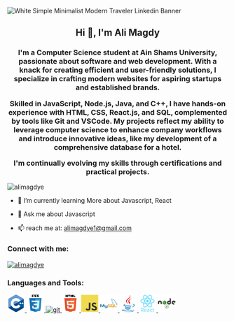 ![White Simple Minimalist Modern Traveler Linkedin Banner](https://github.com/user-attachments/assets/be3629ba-45fa-42a8-9da6-73cb01bd9210)

<h2 align="center">Hi 👋, I'm Ali Magdy</h2>
<h3 align="center">I'm a Computer Science student at Ain Shams University, passionate about software and web development. With a knack for creating efficient and user-friendly solutions, I specialize in crafting modern websites for aspiring startups and established brands.

Skilled in JavaScript, Node.js, Java, and C++, I have hands-on experience with HTML, CSS, React.js, and SQL, complemented by tools like Git and VSCode. My projects reflect my ability to leverage computer science to enhance company workflows and introduce innovative ideas, like my development of a comprehensive database for a hotel.

I'm continually evolving my skills through certifications and practical projects.</h3>

<p align="left"> <img src="https://komarev.com/ghpvc/?username=alimagdye&label=Profile%20views&color=0e75b6&style=flat" alt="alimagdye" /> </p>

- 🌱 I’m currently learning More about Javascript, React

- 💬 Ask me about Javascript

- 📫 reach me at: alimagdye1@gmail.com

<h3 align="left">Connect with me:</h3> <p align="left"> <a href="https://linkedin.com/in/alimagdye" target="blank"><img align="center" src="https://raw.githubusercontent.com/rahuldkjain/github-profile-readme-generator/master/src/images/icons/Social/linked-in-alt.svg" alt="alimagdye" height="30" width="40" /></a> </p> <h3 align="left">Languages and Tools:</h3> <p align="left"> <a href="https://www.w3schools.com/cpp/" target="_blank" rel="noreferrer"> <img src="https://raw.githubusercontent.com/devicons/devicon/master/icons/cplusplus/cplusplus-original.svg" alt="cplusplus" width="40" height="40"/> </a> <a href="https://www.w3schools.com/css/" target="_blank" rel="noreferrer"> <img src="https://raw.githubusercontent.com/devicons/devicon/master/icons/css3/css3-original-wordmark.svg" alt="css3" width="40" height="40"/> </a> <a href="https://git-scm.com/" target="_blank" rel="noreferrer"> <img src="https://www.vectorlogo.zone/logos/git-scm/git-scm-icon.svg" alt="git" width="40" height="40"/> </a> <a href="https://www.w3.org/html/" target="_blank" rel="noreferrer"> <img src="https://raw.githubusercontent.com/devicons/devicon/master/icons/html5/html5-original-wordmark.svg" alt="html5" width="40" height="40"/> </a> <a href="https://developer.mozilla.org/en-US/docs/Web/JavaScript" target="_blank" rel="noreferrer"> <img src="https://raw.githubusercontent.com/devicons/devicon/master/icons/javascript/javascript-original.svg" alt="javascript" width="40" height="40"/> </a> <a href="https://www.mysql.com/" target="_blank" rel="noreferrer"> <img src="https://raw.githubusercontent.com/devicons/devicon/master/icons/mysql/mysql-original-wordmark.svg" alt="mysql" width="40" height="40"/> </a> <a href="https://www.java.com" target="_blank" rel="noreferrer"> <img src="https://raw.githubusercontent.com/devicons/devicon/master/icons/java/java-original.svg" alt="java" width="40" height="40"/> </a> <a href="https://reactjs.org/" target="_blank" rel="noreferrer"> <img src="https://raw.githubusercontent.com/devicons/devicon/master/icons/react/react-original-wordmark.svg" alt="react" width="40" height="40"/> </a> <a href="https://nodejs.org/" target="_blank" rel="noreferrer"> <img src="https://raw.githubusercontent.com/devicons/devicon/master/icons/nodejs/nodejs-original-wordmark.svg" alt="nodejs" width="40" height="40"/> </a> </p>
